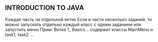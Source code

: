 INTRODUCTION TO JAVA
-------------------------------------------------------------
Каждая часть на отдельной ветке
Если в части несколько заданий, то можно запускать отдельно каждый класс с одним заданием или запустить меню
Прим: Ветка 1_ Basics... содержит классы MainMenu и task1, task2 ...
